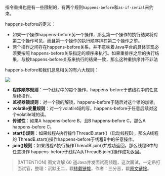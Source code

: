 指令重排也是有一些限制的，有两个规则`happens-before`和`as-if-serial`来约束。

happens-before的定义：

*   如果一个操作happens-before另一个操作，那么第一个操作的执行结果将对第二个操作可见，而且第一个操作的执行顺序排在第二个操作之前。
*   两个操作之间存在happens-before关系，并不意味着Java平台的具体实现必须要按照 happens-before关系指定的顺序来执行。如果重排序之后的执行结果，与按happens-before关系来执行的结果一致，那么这种重排序并不非法

happens-before和我们息息相关的有六大规则：

![](https://cdn.jsdelivr.net/gh/itwanger/toBeBetterJavaer/images/thread/sanfene/happens-before-1.png)



*   **程序顺序规则**：一个线程中的每个操作，happens-before于该线程中的任意后续操作。
*   **监视器锁规则**：对一个锁的解锁，happens-before于随后对这个锁的加锁。
*   **volatile变量规则**：对一个volatile域的写，happens-before于任意后续对这个volatile域的读。
*   **传递性**：如果A happens-before B，且B happens-before C，那么A happens-before C。
*   **start()规则**：如果线程A执行操作ThreadB.start()（启动线程B），那么A线程的 ThreadB.start()操作happens-before于线程B中的任意操作。
*   **join()规则**：如果线程A执行操作ThreadB.join()并成功返回，那么线程B中的任意操作 happens-before于线程A从ThreadB.join()操作成功返回。

> [!ATTENTION]
>  图文详解 60 道Java并发面试高频题，这次面试，一定吊打面试官，整理：沉默王二，戳[转载链接](https://mp.weixin.qq.com/s/bImCIoYsH_JEzTkBx2lj4A)，作者：三分恶，戳[原文链接](https://mp.weixin.qq.com/s/1jhBZrAb7bnvkgN1TgAUpw)。